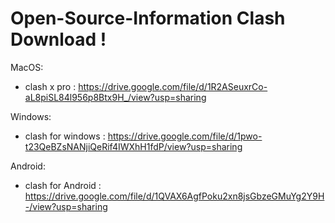 # Open-Source-Information Clash Download !

MacOS: 
+ clash x pro : https://drive.google.com/file/d/1R2ASeuxrCo-aL8piSL84l956p8Btx9H_/view?usp=sharing

Windows:
+ clash for windows : https://drive.google.com/file/d/1pwo-t23QeBZsNANjiQeRif4IWXhH1fdP/view?usp=sharing

Android:
+ clash for Android : https://drive.google.com/file/d/1QVAX6AgfPoku2xn8jsGbzeGMuYg2Y9H-/view?usp=sharing
